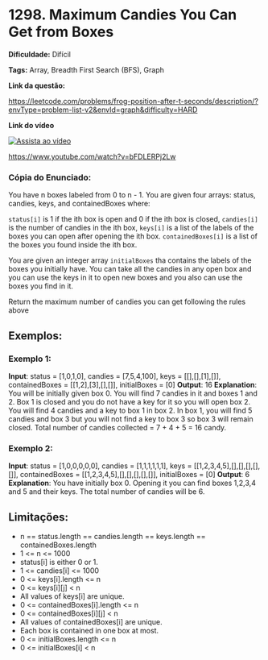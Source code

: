 # 1298. Maximum Candies You Can Get from Boxes

**Dificuldade:** Difícil

**Tags:** Array, Breadth First Search (BFS), Graph

**Link da questão:**

https://leetcode.com/problems/frog-position-after-t-seconds/description/?envType=problem-list-v2&envId=graph&difficulty=HARD

**Link do vídeo**

[![Assista ao vídeo](https://img.youtube.com/vi/bFDLERPj2Lw/0.jpg)](https://www.youtube.com/watch?v=bFDLERPj2Lw)

https://www.youtube.com/watch?v=bFDLERPj2Lw

### Cópia do Enunciado:

You have n boxes labeled from 0 to n - 1. You are given four arrays: status, candies, keys, and containedBoxes where:

`status[i]` is 1 if the ith box is open and 0 if the ith box is closed,
`candies[i]` is the number of candies in the ith box,
`keys[i]` is a list of the labels of the boxes you can open after opening the ith box.
`containedBoxes[i]` is a list of the boxes you found inside the ith box.

You are given an integer array `initialBoxes` tha contains the labels of the boxes you initially have. You can take all the candies in any open box and you can use the keys in it to open new boxes and you also can use the boxes you find in it.

Return the maximum number of candies you can get following the rules above

## Exemplos:

### **Exemplo 1:**
**Input**: status = [1,0,1,0], candies = [7,5,4,100], keys = [[],[],[1],[]], containedBoxes = [[1,2],[3],[],[]], initialBoxes = [0]
**Output**: 16
**Explanation**: You will be initially given box 0. You will find 7 candies in it and boxes 1 and 2.
Box 1 is closed and you do not have a key for it so you will open box 2. You will find 4 candies and a key to box 1 in box 2.
In box 1, you will find 5 candies and box 3 but you will not find a key to box 3 so box 3 will remain closed.
Total number of candies collected = 7 + 4 + 5 = 16 candy.

### **Exemplo 2:**

**Input**: status = [1,0,0,0,0,0], candies = [1,1,1,1,1,1], keys = [[1,2,3,4,5],[],[],[],[],[]], containedBoxes = [[1,2,3,4,5],[],[],[],[],[]], initialBoxes = [0]
**Output**: 6
**Explanation**: You have initially box 0. Opening it you can find boxes 1,2,3,4 and 5 and their keys.
The total number of candies will be 6.


## Limitações:

* n == status.length == candies.length == keys.length == containedBoxes.length
* 1 <= n <= 1000
* status[i] is either 0 or 1.
* 1 <= candies[i] <= 1000
* 0 <= keys[i].length <= n
* 0 <= keys[i][j] < n
* All values of keys[i] are unique.
* 0 <= containedBoxes[i].length <= n
* 0 <= containedBoxes[i][j] < n
* All values of containedBoxes[i] are unique.
* Each box is contained in one box at most.
* 0 <= initialBoxes.length <= n
* 0 <= initialBoxes[i] < n
